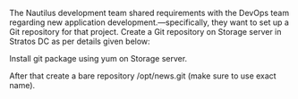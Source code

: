 The Nautilus development team shared requirements with the DevOps team regarding new application development.—specifically, they want to set up a Git repository for that project. Create a Git repository on Storage server in Stratos DC as per details given below:



Install git package using yum on Storage server.

After that create a bare repository /opt/news.git (make sure to use exact name).